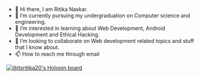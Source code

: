 - 👋 Hi there, I am Ritika Naskar.
- 🔭 I’m currently pursuing my undergraduation on Computer science and engineering.
- 🌱 I’m interested in learning about Web Development, Android Development and Ethical Hacking.
- 👯 I’m looking to collaborate on Web development related topics and stuff that I know about.
- 📫 How to reach me through email


[![@itsritika20's Holopin board](https://holopin.me/itsritika20)](https://holopin.io/@itsritika20)
<!--
**itsmeritika20/itsmeritika20** is a ✨ _special_ ✨ repository because its `README.md` (this file) appears on your GitHub profile.


-->
